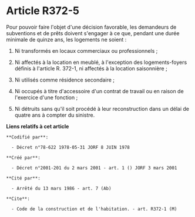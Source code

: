 # Article R372-5

Pour pouvoir faire l'objet d'une décision favorable, les demandeurs de subventions et de prêts doivent s'engager à ce que,
pendant une durée minimale de quinze ans, les logements ne soient :

1. Ni transformés en locaux commerciaux ou professionnels ;

2. Ni affectés à la location en meublé, à l'exception des logements-foyers définis à l'article R. 372-1, ni affectés à la
location saisonnière ;

3. Ni utilisés comme résidence secondaire ;

4. Ni occupés à titre d'accessoire d'un contrat de travail ou en raison de l'exercice d'une fonction ;

5. Ni détruits sans qu'il soit procédé à leur reconstruction dans un délai de quatre ans à compter du sinistre.

**Liens relatifs à cet article**

	**Codifié par**:

	  - Décret n°78-622 1978-05-31 JORF 8 JUIN 1978

	**Créé par**:

	  - Décret n°2001-201 du 2 mars 2001 - art. 1 () JORF 3 mars 2001

	**Cité par**:

	  - Arrêté du 13 mars 1986 - art. 7 (Ab)

	**Cite**:

	  - Code de la construction et de l'habitation. - art. R372-1 (M)
